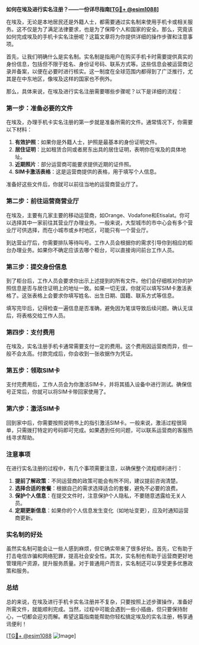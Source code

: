 **如何在埃及进行实名注册？——一份详尽指南[[TG💪+ @esim1088](https://t.me/s/esim1088)]**

在埃及，无论是本地居民还是外籍人士，都需要通过实名制来使用手机卡或相关服务。这不仅是为了满足法律要求，也是为了保障个人和国家的安全。那么，究竟该如何完成埃及的手机卡实名注册呢？这篇文章将为你提供详细的操作步骤和注意事项。

首先，让我们明确什么是实名制。实名制是指用户在购买手机卡时需要提供真实的身份信息，包括但不限于姓名、身份证号码、联系方式等。这些信息会被运营商记录并备案，以便在必要时进行核实。这一制度在全球范围内都得到了广泛推行，尤其是在中东地区，像埃及这样的国家也不例外。

那么，具体来说，在埃及进行实名注册需要哪些步骤呢？以下是详细的流程：

### **第一步：准备必要的文件**

在埃及，办理手机卡实名注册的第一步就是准备所需的文件。通常情况下，你需要以下材料：

1. **有效护照**：如果你是外籍人士，护照是最基本的身份证明文件。
2. **居住证明**：比如租赁合同或者房东出具的居住证明，表明你在埃及的具体地址。
3. **近期照片**：部分运营商可能要求提供近期的证件照。
4. **SIM卡激活表格**：这是运营商提供的表格，用于填写个人信息。

准备好这些文件后，你就可以前往当地的运营商营业厅了。

### **第二步：前往运营商营业厅**

在埃及，主要有几家主要的移动运营商，如Orange、Vodafone和Etisalat。你可以选择其中一家前往其营业厅办理业务。一般来说，大型城市的市中心会有多个营业厅可供选择，而在小城市或乡村地区，可能只有一个营业厅。

到达营业厅后，你需要排队等待叫号。工作人员会根据你的需求引导你到相应的柜台办理业务。如果你不确定应该去哪个柜台，可以直接询问前台工作人员。

### **第三步：提交身份信息**

到了柜台后，工作人员会要求你出示上述提到的所有文件。他们会仔细核对你的护照信息是否与居住证明上的地址一致。如果一切无误，你就可以填写SIM卡激活表格了。这张表格上会要求你填写姓名、出生日期、国籍、联系方式等信息。

填写完毕后，记得检查一遍信息是否准确，避免因为笔误导致后续问题。确认无误后，将表格交给工作人员。

### **第四步：支付费用**

在埃及，实名注册手机卡通常需要支付一定的费用。这个费用因运营商而异，但一般不会太高。付款完成后，你会收到一张收据作为凭证。

### **第五步：领取SIM卡**

支付完费用后，工作人员会为你激活SIM卡，并将其插入设备中进行测试。确保信号正常后，你就可以将SIM卡带回家使用了。

### **第六步：激活SIM卡**

回到家中后，你需要按照说明书上的指引激活SIM卡。一般来说，激活过程很简单，只需拨打特定的号码即可完成。如果遇到任何问题，可以联系运营商的客服热线寻求帮助。

### **注意事项**

在进行实名注册的过程中，有几个事项需要注意，以确保整个流程顺利进行：

1. **提前了解政策**：不同运营商的政策可能会有所不同，建议提前咨询清楚。
2. **选择合适的套餐**：根据自己的需求选择适合的套餐，避免不必要的浪费。
3. **保护个人信息**：在提交文件时，注意保护个人隐私，不要随意透露给无关人员。
4. **定期更新信息**：如果你的个人信息发生变化（如地址变更），应及时通知运营商更新。

### **实名制的好处**

虽然实名制可能会让一些人感到麻烦，但它确实带来了很多好处。首先，它有助于打击电信诈骗和网络犯罪，提高社会安全性。其次，实名制也有助于运营商更好地管理用户资源，提升服务质量。对于普通用户而言，实名制还可以享受更多优惠政策和服务。

### **总结**

总的来说，在埃及进行手机卡实名注册并不复杂，只要按照上述步骤操作，准备好所需文件，就能顺利完成。当然，过程中可能会遇到一些小插曲，但只要保持耐心，一切都会迎刃而解。希望这篇指南能帮助你轻松搞定埃及的实名注册，畅享通讯便利！

[[TG💪+ @esim1088](https://t.me/s/esim1088) ![Image](https://i.postimg.cc/4NQfJmqS/Snipaste-2025-05-13-00-14-12.png)]